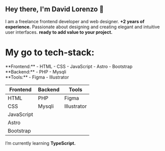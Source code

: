 ## Hey there, I'm David Lorenzo 👋
I am a freelance frontend developer and web designer.
**+2 years of experience.** Passionate about designing and creating elegant and intuitive user interfaces. **ready to add value to your project.**

# **My go to tech-stack:**
<div style="display: flex; flex-direction: column;">
  <div>
    **Frontend:**
      - HTML
      - CSS
      - JavaScript
      - Astro
      - Bootstrap
  </div>
  <div>
    **Backend:**
      - PHP
      - Mysqli
  </div>
  <div>
    **Tools:**
      - Figma
      - Illustrator
  </div>
</div>

| Frontend | Backend | Tools |
| --- | --- | --- |
| HTML | PHP | Figma |
| CSS | Mysqli | Illustrator |
| JavaScript |  |  |
| Astro |  |  |
| Bootstrap |  |  |

  
<!--
<section style="display: flex;">
  <img src="./assets/html5.svg" alt="Html" style="width: 35px; height: 35px;" />
  <img src="./assets/css.svg" alt="Css" style="width: 35px; height: 35px;" />
  <img src="./assets/javascript.svg" alt="Javascript" style="width: 35px; height: 35px;" />
  <img src="./assets/Astro_dark.svg" alt="Astro" style="width: 35px; height: 35px;" />
  <img src="./assets/bootstrap.svg" alt="Bootstrap" style="width: 35px; height: 35px;" />
  <img src="./assets/figma.svg" alt="Figma" style="width: 35px; height: 35px;" />
  <img src="./assets/illustrator.svg" alt="Illustrator" style="width: 35px; height: 35px;" />
<section>
-->

I’m currently learning **TypeScript.**


